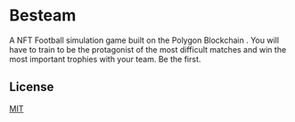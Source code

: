 # Besteam

A NFT Football simulation game
built on the Polygon Blockchain .
You will have to train to be the protagonist
of the most difficult matches
and win the most important trophies with your team.
Be the first.


## License

[MIT](https://choosealicense.com/licenses/mit/)
